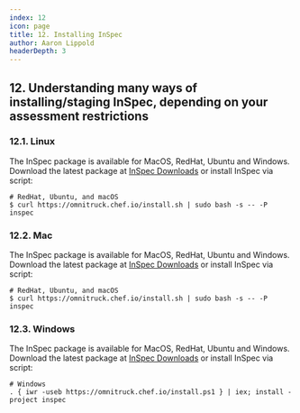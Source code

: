 ```yaml
---
index: 12
icon: page
title: 12. Installing InSpec
author: Aaron Lippold
headerDepth: 3
---
```


## 12. Understanding many ways of installing/staging InSpec, depending on your assessment restrictions

### 12.1. Linux
The InSpec package is available for MacOS, RedHat, Ubuntu and Windows. Download the latest package at [InSpec Downloads](https://downloads.chef.io/inspec) or install InSpec via script:

```
# RedHat, Ubuntu, and macOS
$ curl https://omnitruck.chef.io/install.sh | sudo bash -s -- -P inspec
```

### 12.2. Mac
The InSpec package is available for MacOS, RedHat, Ubuntu and Windows. Download the latest package at [InSpec Downloads](https://downloads.chef.io/inspec) or install InSpec via script:

```
# RedHat, Ubuntu, and macOS
$ curl https://omnitruck.chef.io/install.sh | sudo bash -s -- -P inspec
```

### 12.3. Windows
The InSpec package is available for MacOS, RedHat, Ubuntu and Windows. Download the latest package at [InSpec Downloads](https://downloads.chef.io/inspec) or install InSpec via script:

```
# Windows
. { iwr -useb https://omnitruck.chef.io/install.ps1 } | iex; install -project inspec
```